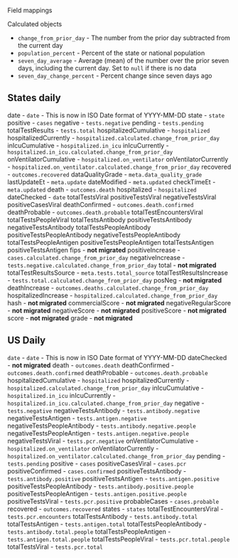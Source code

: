 Field mappings

Calculated objects

- `change_from_prior_day` - The number from the prior day subtracted from the current day
- `population_percent` - Percent of the state or national population
- `seven_day_average` - Average (mean) of the number over the prior seven days, including the current day. Set to `null` if there is no data
- `seven_day_change_percent` - Percent change since seven days ago

## States daily

date - `date` - This is now in ISO Date format of YYYY-MM-DD
state - `state`
positive - `cases`
negative - `tests.negative`
pending - `tests.pending`
totalTestResults - `tests.total`
hospitalizedCumulative - `hospitalized`
hospitalizedCurrently - `hospitalized.calculated.change_from_prior_day`
inIcuCumulative - `hospitalized.in_icu`
inIcuCurrently - `hospitalized.in_icu.calculated.change_from_prior_day`
onVentilatorCumulative - `hospitalized.on_ventilator`
onVentilatorCurrently - `hospitalized.on_ventilator.calculated.change_from_prior_day`
recovered - `outcomes.recovered`
dataQualityGrade - `meta.data_quality_grade`
lastUpdateEt - `meta.update`
dateModified - `meta.updated`
checkTimeEt - `meta.updated`
death - `outcomes.death`
hospitalized - `hospitalized`
dateChecked - `date`
totalTestsViral
positiveTestsViral
negativeTestsViral
positiveCasesViral
deathConfirmed - `outcomes.death.confirmed`
deathProbable - `outcomes.death.probable`
totalTestEncountersViral
totalTestsPeopleViral
totalTestsAntibody
positiveTestsAntibody
negativeTestsAntibody
totalTestsPeopleAntibody
positiveTestsPeopleAntibody
negativeTestsPeopleAntibody
totalTestsPeopleAntigen
positiveTestsPeopleAntigen
totalTestsAntigen
positiveTestsAntigen
fips - **not migrated**
positiveIncrease - `cases.calculated.change_from_prior_day`
negativeIncrease - `tests.negative.calculated.change_from_prior_day`
total - **not migrated**
totalTestResultsSource - `meta.tests.total_source`
totalTestResultsIncrease - `tests.total.calculated.change_from_prior_day`
posNeg - **not migrated**
deathIncrease - `outcomes.deaths.calculated.change_from_prior_day`
hospitalizedIncrease - `hospitalized.calculated.change_from_prior_day`
hash - **not migrated**
commercialScore - **not migrated**
negativeRegularScore - **not migrated**
negativeScore - **not migrated**
positiveScore - **not migrated**
score - **not migrated**
grade - **not migrated**

## US Daily

`date` - `date` - This is now in ISO Date format of YYYY-MM-DD
dateChecked - **not migrated**
death - `outcomes.death`
deathConfirmed - `outcomes.death.confirmed`
deathProbable - `outcomes.death.probable`
hospitalizedCumulative - `hospitalized`
hospitalizedCurrently - `hospitalized.calculated.change_from_prior_day`
inIcuCumulative - `hospitalized.in_icu`
inIcuCurrently - `hospitalized.in_icu.calculated.change_from_prior_day`
negative - `tests.negative`
negativeTestsAntibody - `tests.antibody.negative`
negativeTestsAntigen - `tests.antigen.negative`
negativeTestsPeopleAntibody - `tests.antibody.negative.people`
negativeTestsPeopleAntigen - `tests.antigen.negative.people`
negativeTestsViral - `tests.pcr.negative`
onVentilatorCumulative - `hospitalized.on_ventilator`
onVentilatorCurrently - `hospitalized.on_ventilator.calculated.change_from_prior_day`
pending - `tests.pending`
positive - `cases`
positiveCasesViral - `cases.pcr`
positiveConfirmed - `cases.confirmed`
positiveTestsAntibody - `tests.antibody.positive`
positiveTestsAntigen - `tests.antigen.positive`
positiveTestsPeopleAntibody - `tests.antibody.positive.people`
positiveTestsPeopleAntigen - `tests.antigen.positive.people`
positiveTestsViral - `tests.pcr.positive`
probableCases - `cases.probable`
recovered - `outcomes.recovered`
states - `states`
totalTestEncountersViral - `tests.pcr.encounters`
totalTestsAntibody - `tests.antibody.total`
totalTestsAntigen - `tests.antigen.total`
totalTestsPeopleAntibody - `tests.antibody.total.people`
totalTestsPeopleAntigen - `tests.antigen.total.people`
totalTestsPeopleViral - `tests.pcr.total.people`
totalTestsViral - `tests.pcr.total`
